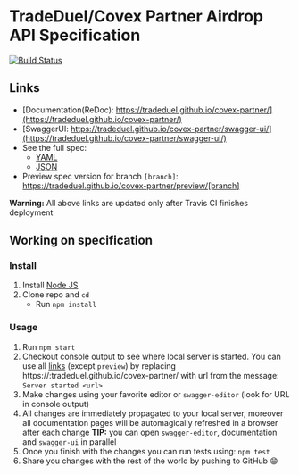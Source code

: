# TradeDuel/Covex Partner Airdrop API Specification
[![Build Status](https://travis-ci.org/:TradeDuel/covex-partner.svg?branch=master)](https://travis-ci.org/:TradeDuel/covex-partner)

## Links

- [Documentation(ReDoc): https://tradeduel.github.io/covex-partner/](https://tradeduel.github.io/covex-partner/)
- [SwaggerUI: https://tradeduel.github.io/covex-partner/swagger-ui/](https://tradeduel.github.io/covex-partner/swagger-ui/)
- See the full spec:
    + [YAML](https://tradeduel.github.io/covex-partner/swagger.yaml)
    + [JSON](https://tradeduel.github.io/covex-partner/swagger.json)
- Preview spec version for branch `[branch]`: https://tradeduel.github.io/covex-partner/preview/[branch]

**Warning:** All above links are updated only after Travis CI finishes deployment

## Working on specification
### Install

1. Install [Node JS](https://nodejs.org/)
2. Clone repo and `cd`
    + Run `npm install`

### Usage

1. Run `npm start`
2. Checkout console output to see where local server is started. You can use all [links](#links) (except `preview`) by replacing https://:tradeduel.github.io/covex-partner/ with url from the message: `Server started <url>`
3. Make changes using your favorite editor or `swagger-editor` (look for URL in console output)
4. All changes are immediately propagated to your local server, moreover all documentation pages will be automagically refreshed in a browser after each change
**TIP:** you can open `swagger-editor`, documentation and `swagger-ui` in parallel
5. Once you finish with the changes you can run tests using: `npm test`
6. Share you changes with the rest of the world by pushing to GitHub :smile:
